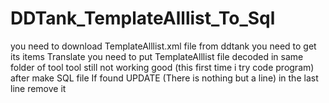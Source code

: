 # DDTank_TemplateAlllist_To_Sql
you need to download TemplateAlllist.xml file from ddtank you need to get its items Translate
you need to put TemplateAlllist file decoded in same folder of tool
tool still not working good (this first time i try code program)
after make SQL file If found UPDATE (There is nothing but a line) in the last line remove it
